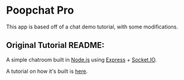 # Poopchat Pro

This app is based off of a chat demo tutorial, with some modifications. 

## Original Tutorial README:

A simple chatroom built in [Node.js](http://nodejs.org) using [Express](http://expressjs.com) + [Socket.IO](http://socket.io/).

A tutorial on how it's built is [here](http://williammora.com/nodejs-tutorial-building-chatroom-with/).
